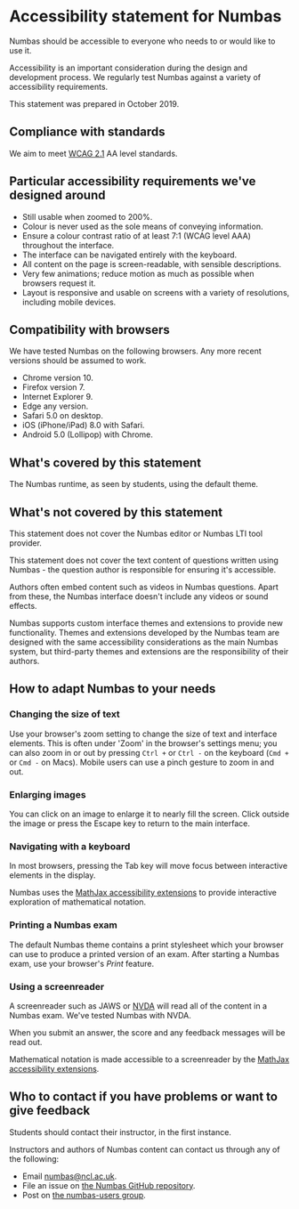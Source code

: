 # Accessibility statement for Numbas

Numbas should be accessible to everyone who needs to or would like to use it.

Accessibility is an important consideration during the design and development process.
We regularly test Numbas against a variety of accessibility requirements.

This statement was prepared in October 2019.

## Compliance with standards

We aim to meet [WCAG 2.1](https://www.w3.org/TR/WCAG21/) AA level standards.

## Particular accessibility requirements we've designed around

* Still usable when zoomed to 200%.
* Colour is never used as the sole means of conveying information.
* Ensure a colour contrast ratio of at least 7:1 (WCAG level AAA) throughout the interface.
* The interface can be navigated entirely with the keyboard.
* All content on the page is screen-readable, with sensible descriptions.
* Very few animations; reduce motion as much as possible when browsers request it.
* Layout is responsive and usable on screens with a variety of resolutions, including mobile devices.

## Compatibility with browsers

We have tested Numbas on the following browsers. Any more recent versions should be assumed to work.

* Chrome version 10.
* Firefox version 7.
* Internet Explorer 9.
* Edge any version.
* Safari 5.0 on desktop.
* iOS (iPhone/iPad) 8.0 with Safari.
* Android 5.0 (Lollipop) with Chrome.

## What's covered by this statement

The Numbas runtime, as seen by students, using the default theme.

## What's not covered by this statement

This statement does not cover the Numbas editor or Numbas LTI tool provider.

This statement does not cover the text content of questions written using Numbas - the question author is responsible for ensuring it's accessible.

Authors often embed content such as videos in Numbas questions.
Apart from these, the Numbas interface doesn't include any videos or sound effects.

Numbas supports custom interface themes and extensions to provide new functionality. 
Themes and extensions developed by the Numbas team are designed with the same accessibility considerations as the main Numbas system, but third-party themes and extensions are the responsibility of their authors.

## How to adapt Numbas to your needs

### Changing the size of text

Use your browser's zoom setting to change the size of text and interface elements.
This is often under 'Zoom' in the browser's settings menu; you can also zoom in or out by pressing `Ctrl +` or `Ctrl -` on the keyboard (`Cmd +` or `Cmd -` on Macs).
Mobile users can use a pinch gesture to zoom in and out.

### Enlarging images

You can click on an image to enlarge it to nearly fill the screen. 
Click outside the image or press the Escape key to return to the main interface.

### Navigating with a keyboard

In most browsers, pressing the Tab key will move focus between interactive elements in the display.

Numbas uses the [MathJax accessibility extensions](http://docs.mathjax.org/en/latest/basic/a11y-extensions.html#interactive-exploration) to provide interactive exploration of mathematical notation.

### Printing a Numbas exam

The default Numbas theme contains a print stylesheet which your browser can use to produce a printed version of an exam.
After starting a Numbas exam, use your browser's _Print_ feature.

### Using a screenreader

A screenreader such as JAWS or [NVDA](https://www.nvaccess.org/) will read all of the content in a Numbas exam.
We've tested Numbas with NVDA.

When you submit an answer, the score and any feedback messages will be read out.

Mathematical notation is made accessible to a screenreader by the [MathJax accessibility extensions](http://docs.mathjax.org/en/latest/basic/a11y-extensions.html#speech-braille-support).

## Who to contact if you have problems or want to give feedback

Students should contact their instructor, in the first instance.

Instructors and authors of Numbas content can contact us through any of the following:

* Email [numbas@ncl.ac.uk](mailto:numbas@ncl.ac.uk).
* File an issue on [the Numbas GitHub repository](https://github.com/numbas/Numbas/issues).
* Post on [the numbas-users group](https://groups.google.com/forum/#!forum/numbas-users).

